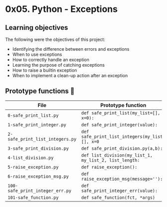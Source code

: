 # 0x05. Python - Exceptions

## Learning objectives

The following were the objectives of this project:
  * Identifying the difference between errors and exceptions
  * When to use exceptions
  * How to correctly handle an exception
  * Learning the purpose of catching exceptions
  * How to raise a builtin exception
  * When to implement a clean-up action after an exception

## Prototype functions :floppy_disk:

|       File           |             Prototype function              |  
|----------------------|---------------------------------------------|
|`0-safe_print_list.py`| `def safe_print_list(my_list=[], x=0):`     |
|`1-safe_print_integer.py`|`def safe_print_integer(value):`          |
|`2-safe_print_list_integers.py`| `def safe_print_list_integers(my_list=[], x=0`|
|`3-safe_print_division.py`| `def safe_print_division.py(a,b):`|
|`4-list_division.py`| `def list_division(my_list_1, my_list_2, list_length:`|
|`5-raise_exception.py`|`def raise_exception():`|
|`6-raise_exception_msg.py`|`def raise_exception_msg(message=''):`|
|`100-safe_print_integer_err.py`| `def safe_print_integer_err(value):`|
|`101-safe_function.py`|`def safe_function(fct, *args)`|
